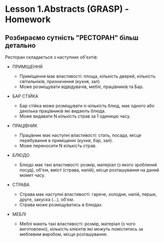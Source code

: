 Lesson 1.Abstracts (GRASP) - Homework
=============================================
Розбираємо сутність "РЕСТОРАН" більш детально
---------------------------------------------
Ресторан складається з наступних об'єктів:

- ПРИМІЩЕННЯ
  * Приміщення має властивості: площа, кількість дверей, кількість світильніків, призначення (кухня, зал)
  * Може розміщувати відвідувачів, меблі, працівників та Бар.

- БАР СТІЙКА
  * Бар стійка може розміщувати n-кількість блюд, має одного або декілька працівників які видають блюда.
  * Може видавати N кількість страв за 1 одиницю часу.

- ПРАЦІВНИК
  * Працівник має наступні властивості: стать, посада, місце перебування в приміщенні (кухня, бар, зал).
  * Може переносити N кількість страв.

- БЛЮДО
  * Блюдо має такі властивості: розмір, матеріал (з якого зроблений посуд), об'єм, вміст (страва, напій), місце розташування на даний момет часу.

- СТРАВА
  * Страва має наступні властивості: гаряче, холодне, напій, перше, друге, закуска (...), об'єм.
  * Страва може розміщуватись в блюдах.

- МЕБЛІ
  * Меблі мають такі властивості: розмір, матеріал (з чого виготовлено), кількість клієнтів які можуть поміститись за меблевим виробом, місце розташування.